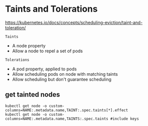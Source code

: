 # Taints and Tolerations

https://kubernetes.io/docs/concepts/scheduling-eviction/taint-and-toleration/

`Taints`
- A node property
- Allow a node to repel a set of pods

`Tolerations`
- A pod property, applied to pods 
- Allow scheduling pods on node with matching taints 
- Allow scheduling but don't guarantee scheduling

## get tainted nodes
```
kubectl get node -o custom-columns=NAME:.metadata.name,TAINT:.spec.taints[*].effect
kubectl get node -o custom-columns=NAME:.metadata.name,TAINTS:.spec.taints #include keys
```
